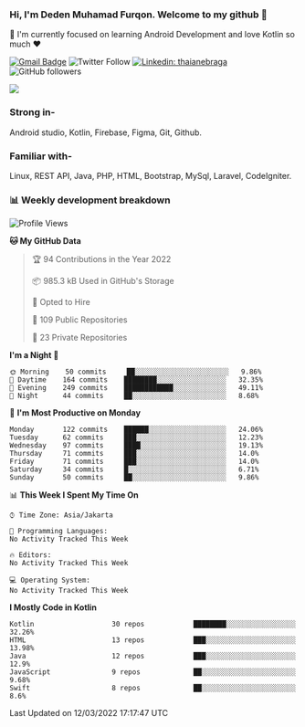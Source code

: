 ### Hi, I'm Deden Muhamad Furqon. Welcome to my github 👋

<!--
**furqoncreative/furqoncreative** is a ✨ _special_ ✨ repository because its `README.md` (this file) appears on your GitHub profile.

Here are some ideas to get you started:

- 🔭 I’m currently working on ...
- 👯 I’m looking to collaborate on ...
- 🤔 I’m looking for help with ...
- 💬 Ask me about ...
- 📫 How to reach me: ...
- 😄 Pronouns: ...
- ⚡ Fun fact: ...
-->

  🌱 I'm currently focused on learning Android Development and love Kotlin so much ❤ 

[![Gmail Badge](https://img.shields.io/badge/-furqoncreative24@gmail.com-c14438?style=flat-square&logo=Gmail&logoColor=white&link=mailto:furqoncreative24@gmail.com)](mailto:furqoncreative24@gmail.com)
![Twitter Follow](https://img.shields.io/twitter/follow/furqoncreative?label=Follow)
[![Linkedin: thaianebraga](https://img.shields.io/badge/-Deden_Muhamad_Furqon-blue?style=flat-square&logo=Linkedin&logoColor=white&link=https://www.linkedin.com/in/anmol-p-singh/)](https://www.linkedin.com/in/furqoncreative/)
![GitHub followers](https://img.shields.io/github/followers/furqoncreative?label=Follow&style=social)

<img src="https://github-readme-stats.sera5-dev.vercel.app/api?username=furqoncreative&hide=stars&show_icons=true&count_private=true&include_all_commits=true&title_color=#008080&icon_color=#008080&hide_border=true" width="">

### Strong in-

Android studio, Kotlin, Firebase, Figma, Git, Github.

### Familiar with-
Linux, REST API, Java, PHP, HTML, Bootstrap, MySql, Laravel, CodeIgniter.

### 📊 Weekly development breakdown

<!--START_SECTION:waka-->
![Profile Views](http://img.shields.io/badge/Profile%20Views-0-blue)

**🐱 My GitHub Data** 

> 🏆 94 Contributions in the Year 2022
 > 
> 📦 985.3 kB Used in GitHub's Storage 
 > 
> 💼 Opted to Hire
 > 
> 📜 109 Public Repositories 
 > 
> 🔑 23 Private Repositories  
 > 
**I'm a Night 🦉** 

```text
🌞 Morning    50 commits     ██░░░░░░░░░░░░░░░░░░░░░░░   9.86% 
🌆 Daytime    164 commits    ████████░░░░░░░░░░░░░░░░░   32.35% 
🌃 Evening    249 commits    ████████████░░░░░░░░░░░░░   49.11% 
🌙 Night      44 commits     ██░░░░░░░░░░░░░░░░░░░░░░░   8.68%

```
📅 **I'm Most Productive on Monday** 

```text
Monday       122 commits    ██████░░░░░░░░░░░░░░░░░░░   24.06% 
Tuesday      62 commits     ███░░░░░░░░░░░░░░░░░░░░░░   12.23% 
Wednesday    97 commits     ████░░░░░░░░░░░░░░░░░░░░░   19.13% 
Thursday     71 commits     ███░░░░░░░░░░░░░░░░░░░░░░   14.0% 
Friday       71 commits     ███░░░░░░░░░░░░░░░░░░░░░░   14.0% 
Saturday     34 commits     █░░░░░░░░░░░░░░░░░░░░░░░░   6.71% 
Sunday       50 commits     ██░░░░░░░░░░░░░░░░░░░░░░░   9.86%

```


📊 **This Week I Spent My Time On** 

```text
⌚︎ Time Zone: Asia/Jakarta

💬 Programming Languages: 
No Activity Tracked This Week

🔥 Editors: 
No Activity Tracked This Week

💻 Operating System: 
No Activity Tracked This Week

```

**I Mostly Code in Kotlin** 

```text
Kotlin                   30 repos            ████████░░░░░░░░░░░░░░░░░   32.26% 
HTML                     13 repos            ███░░░░░░░░░░░░░░░░░░░░░░   13.98% 
Java                     12 repos            ███░░░░░░░░░░░░░░░░░░░░░░   12.9% 
JavaScript               9 repos             ██░░░░░░░░░░░░░░░░░░░░░░░   9.68% 
Swift                    8 repos             ██░░░░░░░░░░░░░░░░░░░░░░░   8.6%

```



 Last Updated on 12/03/2022 17:17:47 UTC
<!--END_SECTION:waka-->
